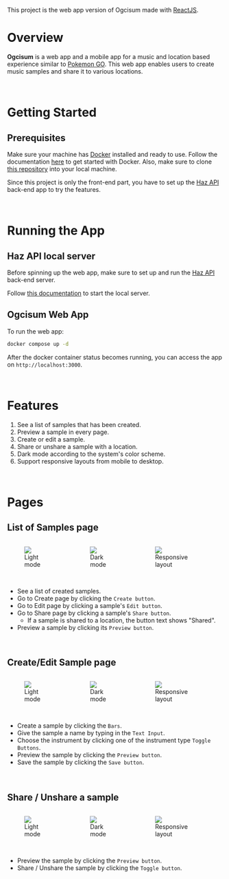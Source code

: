 This project is the web app version of Ogcisum made with [ReactJS](https://reactjs.org/).

# Overview
**Ogcisum** is a web app and a mobile app for a music and location based experience similar to [Pokemon GO](https://pokemongolive.com/en/). This web app enables users to create music samples and share it to various locations.

<br>

# Getting Started

## Prerequisites
Make sure your machine has [Docker](https://docker.com/) installed and ready to use. Follow the documentation [here](https://docker.com/get-started/) to get started with Docker.
Also, make sure to clone [this repository](https://github.com/hazlazuardi/ogcisum_web) into your local machine.

Since this project is only the front-end part, you have to set up the [Haz API](https://github.com/hazlazuardi/haz-api) back-end app to try the features. 

<br>

# Running the App

## Haz API local server
Before spinning up the web app, make sure to set up and run the [Haz API](https://github.com/hazlazuardi/haz-api) back-end server. 

Follow [this documentation](https://github.com/hazlazuardi/haz-api) to start the local server.


## Ogcisum Web App
To run the web app: 
```bash
docker compose up -d
```

After the docker container status becomes running, you can access the app on `http://localhost:3000`.

<br>

# Features
1. See a list of samples that has been created.
2. Preview a sample in every page.
3. Create or edit a sample.
4. Share or unshare a sample with a location.
5. Dark mode according to the system's color scheme.
6. Support responsive layouts from mobile to desktop.

<br>

# Pages

## List of Samples page

<div style="display: flex; width: 100%;">
<figure>
    <img
    src="https://mattluscombe.notion.site/image/https%3A%2F%2Fs3-us-west-2.amazonaws.com%2Fsecure.notion-static.com%2F83106398-d2ed-4256-a7c9-75c937613cbc%2FHow_Should_the_App_Look__Function.001.png?table=block&id=383180c8-1346-47d8-a84d-7573f6291c06&spaceId=3a1e6697-269f-42da-bfc5-96b033e213cf&width=2000&userId=&cache=v2"> 
    <figcaption>Light mode<figcaption>
</figure>
<br>
<figure>
    <img
    src="https://mattluscombe.notion.site/image/https%3A%2F%2Fs3-us-west-2.amazonaws.com%2Fsecure.notion-static.com%2Fca5d1768-0ac1-4b1f-bfea-17ba6fcb6403%2FHow_Should_the_App_Look__Function.002.png?table=block&id=acf06d15-ca63-4c5c-affc-1a85d0351e1c&spaceId=3a1e6697-269f-42da-bfc5-96b033e213cf&width=2000&userId=&cache=v2"
    >
    <figcaption>Dark mode<figcaption>
</figure>
<br>
<figure>
    <img
    src="https://mattluscombe.notion.site/image/https%3A%2F%2Fs3-us-west-2.amazonaws.com%2Fsecure.notion-static.com%2F9ff3dedf-b530-456e-adc5-47ab89c7eb57%2FHow_Should_the_App_Look__Function.003.png?table=block&id=5eb5aeb2-3f76-4660-95fc-606aa0f2125c&spaceId=3a1e6697-269f-42da-bfc5-96b033e213cf&width=2000&userId=&cache=v2"
    > 
    <figcaption>Responsive layout<figcaption>
</figure>
</div>
</br>

- See a list of created samples.
- Go to Create page by clicking the `Create button`.
- Go to Edit page by clicking a sample's `Edit button`.
- Go to Share page by clicking a sample's `Share button`.
    - If a sample is shared to a location, the button text shows "Shared".
- Preview a sample by clicking its `Preview button`.

<br>

## Create/Edit Sample page

<div style="display: flex; width: 100%;">
<figure>
    <img
    src="https://mattluscombe.notion.site/image/https%3A%2F%2Fs3-us-west-2.amazonaws.com%2Fsecure.notion-static.com%2F028d1d47-42a6-4d3f-b33b-b33d978aed66%2FHow_Should_the_App_Look__Function.004.png?table=block&id=673c8858-8300-4e62-88c9-6de26fd3c456&spaceId=3a1e6697-269f-42da-bfc5-96b033e213cf&width=2000&userId=&cache=v2"> 
    <figcaption>Light mode<figcaption>
</figure>
<br>
<figure>
    <img
    src="https://mattluscombe.notion.site/image/https%3A%2F%2Fs3-us-west-2.amazonaws.com%2Fsecure.notion-static.com%2F6c9a7ba5-c4db-4a7d-a004-709fca09cd3f%2FHow_Should_the_App_Look__Function.005.png?table=block&id=125b5502-95d3-4199-9822-840372b951eb&spaceId=3a1e6697-269f-42da-bfc5-96b033e213cf&width=2000&userId=&cache=v2"
    >
    <figcaption>Dark mode<figcaption>
</figure>
<br>
<figure>
    <img
    src="https://mattluscombe.notion.site/image/https%3A%2F%2Fs3-us-west-2.amazonaws.com%2Fsecure.notion-static.com%2F8ebadf3b-8e61-4b02-8c22-c64bb91df2ce%2FHow_Should_the_App_Look__Function.006.png?table=block&id=818906df-8957-40bd-85bd-f7b7e067b284&spaceId=3a1e6697-269f-42da-bfc5-96b033e213cf&width=2000&userId=&cache=v2"
    > 
    <figcaption>Responsive layout<figcaption>
</figure>
</div>
</br>

- Create a sample by clicking the `Bars`.
- Give the sample a name by typing in the `Text Input`.
- Choose the instrument by clicking one of the instrument type `Toggle Buttons`.
- Preview the sample by clicking the `Preview button`.
- Save the sample by clicking the `Save button`.

<br>

## Share / Unshare a sample

<div style="display: flex; width: 100%;">
<figure>
    <img
    src="https://mattluscombe.notion.site/image/https%3A%2F%2Fs3-us-west-2.amazonaws.com%2Fsecure.notion-static.com%2Fc6a9274e-6c1e-455e-9f60-a2aef2d998b2%2FHow_Should_the_App_Look__Function.007.png?table=block&id=56a9f38e-d817-41ae-8074-a7e49c9ebe7c&spaceId=3a1e6697-269f-42da-bfc5-96b033e213cf&width=2000&userId=&cache=v2"> 
    <figcaption>Light mode<figcaption>
</figure>
<br>
<figure>
    <img
    src="https://mattluscombe.notion.site/image/https%3A%2F%2Fs3-us-west-2.amazonaws.com%2Fsecure.notion-static.com%2F4abac48c-23c3-4750-b152-0b8fbc760e3e%2FHow_Should_the_App_Look__Function.008.png?table=block&id=750714b1-3feb-46ac-a49d-3bc53d75b934&spaceId=3a1e6697-269f-42da-bfc5-96b033e213cf&width=2000&userId=&cache=v2"
    >
    <figcaption>Dark mode<figcaption>
</figure>
<br>
<figure>
    <img
    src="https://mattluscombe.notion.site/image/https%3A%2F%2Fs3-us-west-2.amazonaws.com%2Fsecure.notion-static.com%2F653a4a63-bc2c-4e88-baee-ce6f91e1dd66%2FHow_Should_the_App_Look__Function.009.png?table=block&id=570d2584-ee76-46a0-bdad-d6afaa5a08ca&spaceId=3a1e6697-269f-42da-bfc5-96b033e213cf&width=2000&userId=&cache=v2"
    > 
    <figcaption>Responsive layout<figcaption>
</figure>
</div>
</br>

- Preview the sample by clicking the `Preview button`.
- Share / Unshare the sample by clicking the `Toggle button`.

<br>

